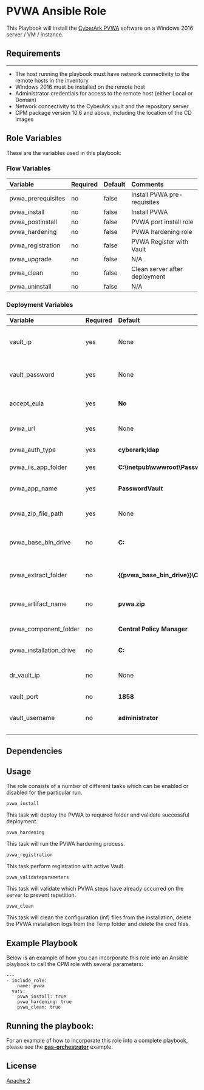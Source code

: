 # PVWA Ansible Role

This Playbook will install the [CyberArk PVWA](https://www.cyberark.com/products/privileged-account-security-solution/core-privileged-account-security/) software on a Windows 2016 server / VM / instance.

## Requirements
------------
- The host running the playbook must have network connectivity to the remote hosts in the inventory
- Windows 2016 must be installed on the remote host
- Administrator credentials for access to the remote host (either Local or Domain)
- Network connectivity to the CyberArk vault and the repository server
- CPM package version 10.6 and above, including the location of the CD images

## Role Variables

These are the variables used in this playbook:

### Flow Variables

| Variable                          | Required     | Default                                           | Comments
|:----------------------------------|:-------------|:--------------------------------------------------|:---------
| pvwa_prerequisites                | no           | false                                             | Install PVWA pre-requisites
| pvwa_install                      | no           | false                                             | Install PVWA
| pvwa_postinstall                  | no           | false                                             | PVWA port install role
| pvwa_hardening                    | no           | false                                             | PVWA hardening role
| pvwa_registration                 | no           | false                                             | PVWA Register with Vault
| pvwa_upgrade                      | no           | false                                             | N/A
| pvwa_clean                        | no           | false                                             | Clean server after deployment
| pvwa_uninstall                    | no           | false                                             | N/A

### Deployment Variables

| Variable                          | Required     | Default                                         | Comments
|:----------------------------------|:-------------|:------------------------------------------------|:---------
| vault_ip                          | yes          | None                                            | Vault IP address to perform registration
| vault_password                    | yes          | None                                            | Vault password to perform registration
| accept_eula                       | yes          | **No**                                          | Accepting EULA condition
| pvwa_url                          | yes          | None                                            | URL of registered PVWA
| pvwa_auth_type                    | yes          | **cyberark;ldap**                               | Authentication Type
| pvwa_iis_app_folder               | yes          | **C:\inetpub\wwwroot\Password\Vault**           | IIS Application Folder
| pvwa_app_name                     | yes          | **PasswordVault**                               | Web Application Name
| pvwa_zip_file_path                | yes          | None                                            | Zip File path of CyberArk packages
| pvwa_base_bin_drive               | no           | **C:**                                          | Base path to extract CyberArk packages
| pvwa_extract_folder               | no           | **{{pvwa_base_bin_drive}}\\Cyberark\\packages** | Path to extract the CyberArk packages
| pvwa_artifact_name                | no           | **pvwa.zip**                                    | Zip file name of the PVWA package
| pvwa_component_folder             | no           | **Central Policy Manager**                      | The name of PVWA unzip folder
| pvwa_installation_drive           | no           | **C:**                                          | Base drive to install PVWA
| dr_vault_ip                       | no           | None                                            | Vault DR  IP address to perform registration
| vault_port                        | no           | **1858**                                        | Vault port
| vault_username                    | no           | **administrator**                               | Vault username to perform registration

## Dependencies


## Usage
The role consists of a number of different tasks which can be enabled or disabled for the particular
run.

`pvwa_install`

This task will deploy the PVWA to required folder and validate successful deployment.

`pvwa_hardening`

This task will run the PVWA hardening process.

`pvwa_registration`

This task perform registration with active Vault.

`pvwa_validateparameters`

This task will validate which PVWA steps have already occurred on the server to prevent repetition.

`pvwa_clean`

This task will clean the configuration (inf) files from the installation, delete the
PVWA installation logs from the Temp folder and delete the cred files.

## Example Playbook

Below is an example of how you can incorporate this role into an Ansible playbook
to call the CPM role with several parameters:

```
---
- include_role:
    name: pvwa
  vars:
    pvwa_install: true
    pvwa_hardening: true
    pvwa_clean: true
```

## Running the  playbook:

For an example of how to incorporate this role into a complete playbook, please see the
**[pas-orchestrator](https://github.com/cyberark/pas-orchestrator)** example.

## License

[Apache 2](LICENSE)
